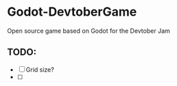 # Godot-DevtoberGame
Open source game based on Godot for the Devtober Jam


## TODO:
- [ ] Grid size?
- [ ] 